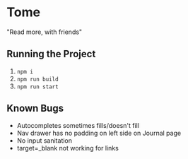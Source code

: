 # Tome
"Read more, with friends"

## Running the Project
1. `npm i`
2. `npm run build`
3. `npm run start`

## Known Bugs
- Autocompletes sometimes fills/doesn't fill
- Nav drawer has no padding on left side on Journal page
- No input sanitation
- target=_blank not working for links